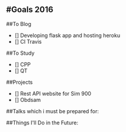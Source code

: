 #Goals 2016
----

##To Blog

- [] Developing flask app and hosting heroku
- [] CI Travis

##To Study

- [] CPP
- [] QT

##Projects

- [] Rest API website for Sim 900
- [] Obdsam

##Talks which i must be prepared for:

##Things I'll Do in the Future:
